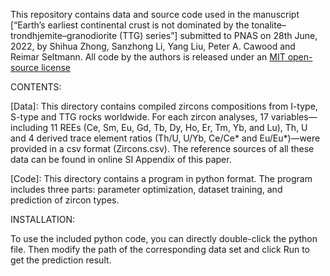 This repository contains data and source code used in the manuscript [“Earth’s earliest continental crust is not dominated by the tonalite–trondhjemite–granodiorite (TTG) series”] submitted to PNAS on 28th June, 2022, by Shihua Zhong, Sanzhong Li, Yang Liu, Peter A. Cawood and Reimar Seltmann. All code by the authors is released under an [MIT open-source license](LICENSE)

CONTENTS:

[Data]: This directory contains compiled zircons compositions from I-type, S-type and TTG rocks worldwide. For each zircon analyses, 17 variables—including 11 REEs (Ce, Sm, Eu, Gd, Tb, Dy, Ho, Er, Tm, Yb, and Lu), Th, U and 4 derived trace element ratios (Th/U, U/Yb, Ce/Ce* and Eu/Eu*)—were provided in a csv format (Zircons.csv). The reference sources of all these data can be found in online SI Appendix of this paper.

[Code]: This directory contains a program in python format. The program includes three parts: parameter optimization, dataset training, and prediction of zircon types.



INSTALLATION:

To use the included python code, you can directly double-click the python file. Then modify the path of the corresponding data set and click Run to get the prediction result.